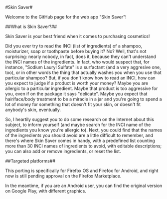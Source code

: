 #Skin Saver#

Welcome to the GitHub page for the web app "Skin Saver"! 

##What is Skin Saver?##

Skin Saver is your best friend when it comes to purchasing cosmetics!

Did you ever try to read the INCI (list of ingredients) of a shampoo, moisturizer, soap or toothpaste before buying it?
No? Well, that's not surprising: nearly nobody, in fact, does it, because they can't understand the INCI names of the ingredients.
In fact, who would suspect that, for instance, "Sodium Lauryl Sulfate" is a surfactant (and a very aggresive one, too), or in other words the thing that actually washes you when you use that particular shampoo?
But, if you don't know how to read an INCI, how can you expect to judge if a product is worth your money?
Maybe you are allergic to a particular ingredient. Maybe that product is too aggressive for you, even if on the package it says "delicate".
Maybe you expect that hair/face/body treatment to be a miracle in a jar and you're going to spend a lot of money for something that doesn't fit your skin, or
doesn't fit anybody's skin, eventually.

So, I heartily suggest you to do some research on the Internet about this subject, to inform yourself (and maybe search for the INCI name of the ingredients you know you're allergic to).
Next, you could find that the names of the ingredients you should avoid are a little difficult to remember, and there's where Skin Saver comes in handy, with a predefined list counting more than
30 INCI names of ingredients to avoid, with editable descriptions; you can also add or remove ingredients, or reset the list.

##Targeted platforms##

This porting is specifically for Firefox OS and Firefox for Android, and right now is still pending approval
on the Firefox Marketplace.

In the meantime, if you are an Android user, you can find the original version on Google Play, with different graphics.

